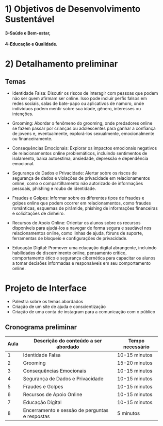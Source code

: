 # 1) Objetivos de Desenvolvimento Sustentável

#### 3-Saúde e Bem-estar,
#### 4-Educação e Qualidade.

# 2) Detalhamento preliminar
## Temas
- Identidade Falsa: Discutir os riscos de interagir com pessoas que podem não ser quem afirmam ser online. Isso pode incluir perfis falsos em redes sociais, salas de bate-papo ou aplicativos de namoro, onde indivíduos podem mentir sobre sua idade, gênero, interesses ou intenções.

- Grooming: Abordar o fenômeno do grooming, onde predadores online se fazem passar por crianças ou adolescentes para ganhar a confiança de jovens e, eventualmente, explorá-los sexualmente, emocionalmente ou financeiramente.

- Consequências Emocionais: Explorar os impactos emocionais negativos de relacionamentos online problemáticos, incluindo sentimentos de isolamento, baixa autoestima, ansiedade, depressão e dependência emocional.

- Segurança de Dados e Privacidade: Alertar sobre os riscos de segurança de dados e violações de privacidade em relacionamentos online, como o compartilhamento não autorizado de informações pessoais, phishing e roubo de identidade.

- Fraudes e Golpes: Informar sobre os diferentes tipos de fraudes e golpes online que podem ocorrer em relacionamentos, como fraudes românticas, esquemas de pirâmide, phishing de informações financeiras e solicitações de dinheiro.

- Recursos de Apoio Online: Orientar os alunos sobre os recursos disponíveis para ajudá-los a navegar de forma segura e saudável nos relacionamentos online, como linhas de ajuda, fóruns de suporte, ferramentas de bloqueio e configurações de privacidade.

- Educação Digital: Promover uma educação digital abrangente, incluindo habilidades de discernimento online, pensamento crítico, comportamento ético e segurança cibernética para capacitar os alunos a tomar decisões informadas e responsáveis em seu comportamento online.


# Projeto de Interface

- Palestra sobre os temas abordados
- Criação de um site de ajuda e conscientização
- Criação de uma conta de instagram para a comunicação com o público

## Cronograma preliminar

|Aula   | Descrição do conteúdo a ser abordado  | Tempo necessário |
|------|-----------------------------------------|----|
|1| Identidade Falsa | 10-15 minutos |
|2| Grooming | 15-20 minutos |
|3| Consequências Emocionais | 10-15 minutos |
|4| Segurança de Dados e Privacidade | 10-15 minutos |
|5| Fraudes e Golpes | 10-15 minutos |
|6| Recursos de Apoio Online | 10-15 minutos |
|7| Educação Digital | 10-15 minutos |
|8| Encerramento e sessão de perguntas e respostas | 5 minutos |








